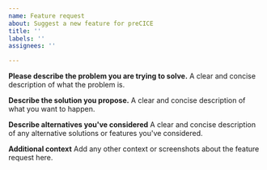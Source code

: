 ```yaml
---
name: Feature request
about: Suggest a new feature for preCICE
title: ''
labels: ''
assignees: ''

---
```


**Please describe the problem you are trying to solve.**
A clear and concise description of what the problem is.

**Describe the solution you propose.**
A clear and concise description of what you want to happen.

**Describe alternatives you've considered**
A clear and concise description of any alternative solutions or features you've considered.

**Additional context**
Add any other context or screenshots about the feature request here.
